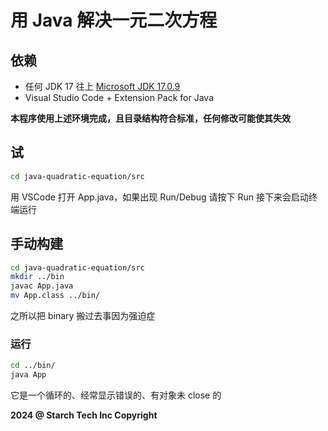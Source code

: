 # 用 Java 解决一元二次方程

## 依赖
* 任何 JDK 17 往上
[Microsoft JDK 17.0.9](https://aka.ms/download-jdk/microsoft-jdk-17.0.9-windows-x64.msi)
* Visual Studio Code + Extension Pack for Java

**本程序使用上述环境完成，且目录结构符合标准，任何修改可能使其失效**

## 试
```bash
cd java-quadratic-equation/src
```
用 VSCode 打开 App.java，如果出现 Run/Debug 请按下 Run
接下来会启动终端运行

## 手动构建
```bash
cd java-quadratic-equation/src
mkdir ../bin
javac App.java
mv App.class ../bin/
```
之所以把 binary 搬过去事因为强迫症

### 运行
```bash
cd ../bin/
java App
```
它是一个循环的、经常显示错误的、有对象未 close 的



**2024 @ Starch Tech Inc Copyright**